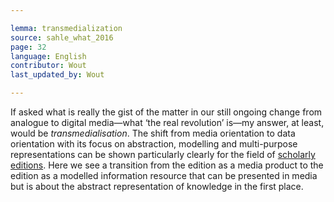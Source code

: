 ```yaml
---

lemma: transmedialization
source: sahle_what_2016
page: 32
language: English
contributor: Wout
last_updated_by: Wout

---
```


If asked what is really the gist of the matter in our still ongoing change from analogue to digital media—what ‘the real revolution’ is—my answer, at least, would be _transmedialisation_. The shift from media orientation to data orientation with its focus on abstraction, modelling and multi-purpose representations can be shown particularly clearly for the field of [scholarly editions](editionScholarly.html). Here we see a transition from the edition as a media product to the edition as a modelled information resource that can be presented in media but is about the abstract representation of knowledge in the first place.
